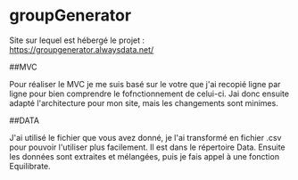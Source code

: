 # groupGenerator

Site sur lequel est hébergé le projet : https://groupgenerator.alwaysdata.net/

##MVC

Pour réaliser le MVC je me suis basé sur le votre que j'ai recopié ligne par ligne pour bien comprendre le fofnctionnement de celui-ci. Jai donc ensuite adapté l'architecture
pour mon site, mais les changements sont minimes.

##DATA

J'ai utilisé le fichier que vous avez donné, je l'ai transformé en fichier .csv pour pouvoir l'utiliser plus facilement. Il est dans le répertoire Data.
Ensuite les données sont extraites et mélangées, puis je fais appel à une fonction Equilibrate. 

##
